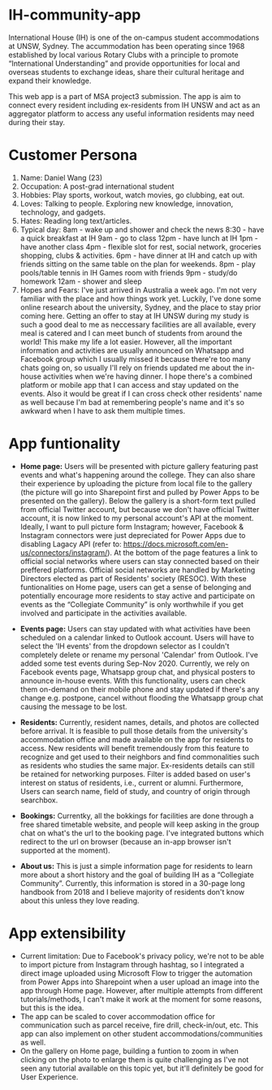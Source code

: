 # IH-community-app
International House (IH) is one of the on-campus student accommodations at UNSW, Sydney. The accummodation has been operating since 1968 established by local various Rotary Clubs with a principle to promote “International Understanding” and provide opportunities for local and overseas students to exchange ideas, share their cultural heritage and expand their knowledge.

This web app is a part of MSA project3 submission. The app is aim to connect every resident including ex-residents from IH UNSW and act as an aggregator platform to access any useful information residents may need during their stay.

# Customer Persona
1. Name: Daniel Wang (23)
2. Occupation: A post-grad international student
3. Hobbies: Play sports, workout, watch movies, go clubbing, eat out.
4. Loves: Talking to people. Exploring new knowledge, innovation, technology, and gadgets.
5. Hates: Reading long text/articles.
6. Typical day: 
    8am - wake up and shower and check the news
    8:30 - have a quick breakfast at IH
    9am - go to class
    12pm -  have lunch at IH
    1pm - have another class
    4pm - flexible slot for rest, social network, groceries shopping, clubs & activities.
    6pm - have dinner at IH and catch up with friends sitting on the same table on the plan for weekends.
    8pm - play pools/table tennis in IH Games room with friends
    9pm - study/do homework
    12am - shower and sleep
7. Hopes and Fears:
    I've just arrived in Australia a week ago. I'm not very familiar with the place and how things work yet. Luckily, I've done some online research about the university, Sydney, and the place to stay prior coming here. Getting an offer to stay at IH UNSW during my study is such a good deal to me as neccessary facilities are all available, every meal is catered and I can meet bunch of students from around the world! This make my life a lot easier. However, all the important information and activities are usually announced on Whatsapp and Facebook group which I usually missed it because there're too many chats going on, so usually I'll rely on friends updated me about the in-house activities when we're having dinner. I hope there's a combined platform or mobile app that I can access and stay updated on the events. Also it would be great if I can cross check other residents' name as well because I'm bad at remembering people's name and it's so awkward when I have to ask them multiple times.
    

# App funtionality
- <b>Home page:</b> Users will be presented with picture gallery featuring past events and what's happening around the college. They can also share their experience by uploading the picture from local file to the gallery (the picture will go into Sharepoint first and pulled by Power Apps to be presented on the gallery). Below the gallery is a short-form text pulled from official Twitter account, but because we don't have official Twitter account, it is now linked to my personal account's API at the moment. Ideally, I want to pull picture form Instagram; however, Facebook & Instagram connectors were just depreciated for Power Apps due to disabling Lagacy API (refer to: https://docs.microsoft.com/en-us/connectors/instagram/).
At the bottom of the page features a link to official social networks where users can stay connected based on their preffered platforms. Official social networks are handled by Marketing Directors elected as part of Residents' society (RESOC). 
With these funtionalities on Home page, users can get a sense of belonging and potentially encourage more residents to stay active and participate on events as the “Collegiate Community” is only worthwhile if you get involved and participate in the activities available.

- <b>Events page:</b> Users can stay updated with what activities have been scheduled on a calendar linked to Outlook account. Users will have to select the 'IH events' from the dropdown selector as I couldn't completely delete or rename my personal 'Calendar' from Outlook. I've added some test events during Sep-Nov 2020.
Currently, we rely on Facebook events page, Whatsapp group chat, and physical posters to announce in-house events. With this functionality, users can check them on-demand on their mobile phone and stay updated if there's any change e.g. postpone, cancel without flooding the Whatsapp group chat causing the message to be lost.

- <b>Residents:</b> Currently, resident names, details, and photos are collected before arrival. It is feasible to pull those details from the university's accommodation office and made available on the app for residents to access.
New residents will benefit tremendously from this feature to recognize and get used to their neighbors and find commonalities such as residents who studies the same major. Ex-residents details can still be retained for networking purposes. Filter is added based on user's interest on status of residents, i.e., current or alumni. Furthermore, Users can search name, field of study, and country of origin through searchbox.

- <b>Bookings:</b> Currentky, all the bokkings for facilities are done through a free shared timetable website, and people will keep asking in the group chat on what's the url to the booking page. I've integrated buttons which redirect to the url on browser (because an in-app browser isn't supported at the moment).

- <b>About us:</b> This is just a simple information page for residents to learn more about a short history and the goal of building IH as a “Collegiate Community”. Currently, this information is stored in a 30-page long handbook from 2018 and I believe majority of residents don't know about this unless they love reading.

# App extensibility
- Current limitation: Due to Facebook's privacy policy, we're not to be able to import picture from Instagram through hashtag, so I integrated a direct image uploaded using Microsoft Flow to trigger the automation from Power Apps into Sharepoint when a user upload an image into the app through Home page. However, after multiple attempts from different tutorials/methods, I can't make it work at the moment for some reasons, but this is the idea.
- The app can be scaled to cover accommodation office for communication such as parcel receive, fire drill, check-in/out, etc. This app can also implement on other student accommodations/communities as well.
- On the gallery on Home page, building a funtion to zoom in when clicking on the photo to enlarge them is quite challenging as I've not seen any tutorial available on this topic yet, but it'll definitely be good for User Experience.


